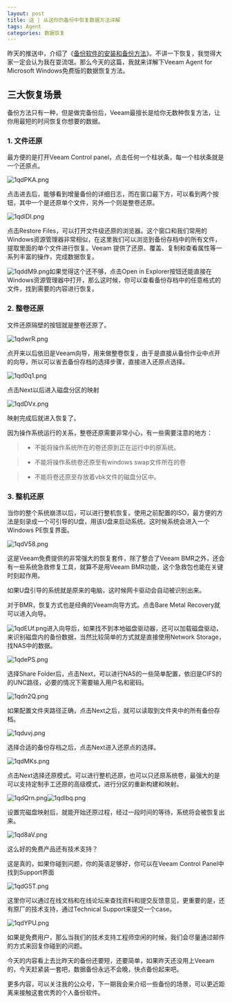 ```yaml
---
layout: post
title: 送 | 从送你的备份中恢复数据方法详解
tags: Agent
categories: 数据恢复
---
```


昨天的推送中，介绍了《[备份软件的安装和备份方法](http://mp.weixin.qq.com/s?__biz=MzU4NzA1MTk2Mg==&mid=2247484028&idx=1&sn=c88b416a54456eb8df03733e22104ed6&chksm=fdf0a4a9ca872dbf1ac970478b6eaa2e9ec0a61bc5dc8324beaf460a6ce6b6b5ef8886758d30&scene=21#wechat_redirect)》。不讲一下恢复，我觉得大家一定会认为我在耍流氓。那么今天的这篇，我就来详解下Veeam Agent for Microsoft Windows免费版的数据恢复方法。

## 三大恢复场景
备份方法只有一种，但是做完备份后，Veeam最擅长是给你无数种恢复方法，让你用最短的时间恢复你想要的数据。

### 1. 文件还原

最方便的是打开Veeam Control panel，点击任何一个柱状条，每一个柱状条就是一个还原点。

![1qdPKA.png](https://s2.ax1x.com/2020/02/13/1qdPKA.png)

点击进去后，能够看到增量备份的详细日志，而在窗口最下方，可以看到两个按钮，其中一个是还原单个文件，另外一个则是整卷还原。

![1qdiDI.png](https://s2.ax1x.com/2020/02/13/1qdiDI.png)

点击Restore Files，可以打开文件级还原的浏览器。这个窗口和我们常用的Windows资源管理器非常相似，在这里我们可以浏览到备份存档中的所有文件，提取里面的单个文件进行恢复。Veeam 提供了还原、覆盖、复制和查看属性等一系列丰富的操作，完成数据恢复。

![1qddM9.png](https://s2.ax1x.com/2020/02/13/1qddM9.png)如果觉得这个还不够，点击Open in Explorer按钮还能直接在Windows资源管理器中打开，那么这时候，你可以查看备份存档中的任意格式的文件，找到需要的内容进行恢复。

### 2. 整卷还原

文件还原隔壁的按钮就是整卷还原了。

![1qdwrR.png](https://s2.ax1x.com/2020/02/13/1qdwrR.png)

点开来以后依旧是Veeam向导，用来做整卷恢复，由于是直接从备份作业中点开的向导，所以可以省去备份存档的选择步骤，直接进入还原点选择。

![1qd0q1.png](https://s2.ax1x.com/2020/02/13/1qd0q1.png)

点击Next以后进入磁盘分区的映射

![1qdDVx.png](https://s2.ax1x.com/2020/02/13/1qdDVx.png)

映射完成后就进入恢复了。

因为操作系统运行的关系，整卷还原需要非常小心，有一些需要注意的地方：


> - 不能将操作系统所在的卷还原到正在运行中的原系统。

> - 不能将操作系统卷还原至有windows swap文件所在的卷

> - 不能将卷还原至存放着vbk文件的磁盘分区中。

### 3. 整机还原

当你的整个系统崩溃以后，可以进行整机恢复。使用之前配置的ISO，最方便的方法是刻录成一个可引导的U盘，用该U盘来启动系统。这时候系统会进入一个Windows PE恢复界面。

![1qdV58.png](https://s2.ax1x.com/2020/02/13/1qdV58.png)

这是Veeam免费提供的非常强大的恢复套件，除了整合了Veeam BMR之外，还会有一些系统急救修复工具，就算不是用Veeam BMR功能，这个急救包也能在关键时刻起作用。

如果U盘引导的系统就是原来的电脑，这时候网卡驱动会自动被识别出来。

对于BMR，恢复方式也是经典的Veeam向导方式。点击Bare Metal Recovery就可以进入向导。

![1qdEUf.png](https://s2.ax1x.com/2020/02/13/1qdEUf.png)进入向导后，如果找不到本地磁盘驱动器，还可以加载磁盘驱动，来识别磁盘内的备份数据，当然比较简单的方式就是直接使用Network Storage，找NAS中的数据。

![1qdePS.png](https://s2.ax1x.com/2020/02/13/1qdePS.png)

选择Share Folder后，点击Next，可以进行NAS的一些简单配置，依旧是CIFS的的UNC路径，必要的情况下需要输入用户名和密码。

![1qdn2Q.png](https://s2.ax1x.com/2020/02/13/1qdn2Q.png)

如果配置文件夹路径正确，点击Next之后，就可以读取到文件夹中的所有备份存档。

![1qduvj.png](https://s2.ax1x.com/2020/02/13/1qduvj.png)

选择合适的备份存档之后，点击Next进入还原点的选择。

![1qdMKs.png](https://s2.ax1x.com/2020/02/13/1qdMKs.png)

点击Next选择还原模式。可以进行整机还原，也可以只还原系统卷，最强大的是可以支持定制手工还原的高级模式，进行分区的重新构建和映射。

![1qdQrn.png](https://s2.ax1x.com/2020/02/13/1qdQrn.png)![1qdlbq.png](https://s2.ax1x.com/2020/02/13/1qdlbq.png)

设置完磁盘映射后，就能开始还原过程，经过一段时间的等待，系统将会被恢复出来。

![1qd8aV.png](https://s2.ax1x.com/2020/02/13/1qd8aV.png)

这么好的免费产品还有技术支持？

这是真的，如果你碰到问题，你的英语足够好，你可以在Veeam Control Panel中找到Support界面

![1qdG5T.png](https://s2.ax1x.com/2020/02/13/1qdG5T.png)

这里你可以通过在线文档和在线论坛来查找资料和提交反馈意见，更重要的是，还有原厂的技术支持，通过Technical Support来提交一个case。

![1qdYPU.png](https://s2.ax1x.com/2020/02/13/1qdYPU.png)

如果是免费用户，那么当我们的技术支持工程师空闲的时候，我们会尽量通过邮件的方式来回复你碰到的问题。



今天的内容看上去比昨天的备份还要短，还要简单，如果昨天还没用上Veeam的，今天赶紧装一套吧，数据备份永远不会晚，快点备份起来吧。



更多内容，可以关注我的公众号，下一期我会来介绍一些备份的场景，可以更近距离来接触这套优秀的个人备份软件。